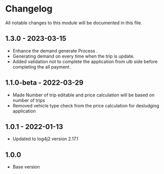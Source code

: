 # Changelog
All notable changes to this module will be documented in this file.

## 1.3.0 - 2023-03-15
- Enhance the demand generate Process .
- Generating demand on every time when the trip is update.
- Added validation not to complete the application from ulb side before completing the all payment.

## 1.1.0-beta - 2022-03-29

- Made Number of trip editable and price calculation will be based on number of trips
- Removed vehicle type check from the price calculation for desludging application 

## 1.0.1 - 2022-01-13

- Updated to log4j2 version 2.17.1

## 1.0.0

- Base version
